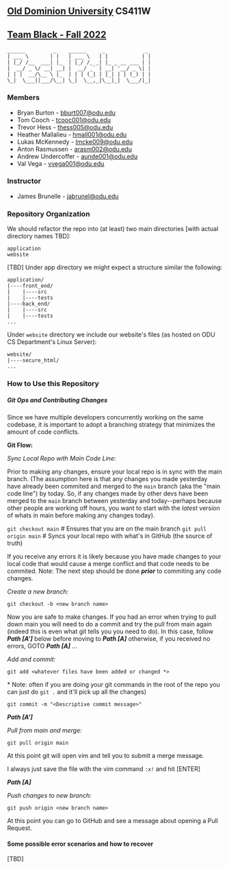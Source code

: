 ## [Old Dominion University](https://www.odu.edu) CS411W 

## [Team Black - Fall 2022](https://www.cs.odu.edu/~411black)

```
______         _    ______     _             _
| ___ \       | |   | ___ \   | |           | |
| |_/ /__  ___| |_  | |_/ /_ _| |_ _ __ ___ | |
|  __/ _ \/ __| __| |  __/ _` | __| '__/ _ \| |
| | |  __/\__ \ |_  | | | (_| | |_| | | (_) | |
\_|  \___||___/\__| \_|  \__,_|\__|_|  \___/|_|

```

### Members

- Bryan Burton - bburt007@odu.edu
- Tom Cooch - tcooc001@odu.edu
- Trevor Hess - thess005@odu.edu
- Heather Mallalieu - hmall001@odu.edu
- Lukas McKennedy - lmcke009@odu.edu
- Anton Rasmussen - arasm002@odu.edu
- Andrew Undercoffer - aunde001@odu.edu
- Val Vega - vvega001@odu.edu

### Instructor
- James Brunelle - jabrunel@odu.edu

### Repository Organization
We should refactor the repo into (at least) two main directories [with actual directory names TBD]:
```
application
website
```
[TBD] Under app directory we might expect a structure similar the following:
```
application/
|----front_end/
|    |----src
|    |----tests
|----back_end/
|    |----src
|    |----tests
...
```
Under `website` directory we include our website's files (as hosted on ODU CS Department's Linux Server):
```
website/
|----secure_html/
...
```

### How to Use this Repository

##### Git Ops and Contributing Changes

Since we have multiple developers concurrently working on the same codebase, it is important to adopt a branching strategy that minimizes the amount of code conflicts.

**Git Flow:**

*Sync Local Repo with Main Code Line:*

Prior to making any changes, ensure your local repo is in sync with the main branch. (The assumption here is that any changes you made yesterday have already been commited and merged to the `main` branch (aka the "main code line") by today. So, if any changes made by other devs have been merged to the `main` branch between yesterday and today--perhaps because other people are working off hours, you want to start with the *latest* version of whats in main before making any changes today).

`git checkout main` # Ensures that you are on the main branch
`git pull origin main` # Syncs your local repo with what's in GitHub (the source of truth)

If you receive any errors it is likely because you have made changes to your local code that would cause a merge conflict and that code needs to be commited. Note: The next step should be done ***prior*** to commiting any code changes.

*Create a new branch:*

`git checkout -b <new branch name>`

Now you are safe to make changes. If you had an error when trying to pull down main you will need to do a commit and try the pull from main again (indeed this is even what git tells you you need to do). In this case, follow ***Path [A']*** below before moving to ***Path [A]*** otherwise, if you received no errors, GOTO ***Path [A]*** ... 


*Add and commit:*

`git add <whatever files have been added or changed *>`

\* Note: often if you are doing your git commands in the root of the repo you can just do `git .` and it'll pick up all the changes)

`git commit -m "<Descriptive commit message>"`


***Path [A']***

*Pull from main and merge:*

`git pull origin main`

At this point git will open vim and tell you to submit a merge message.

I always just save the file with the vim command `:x!` and hit [ENTER] 

***Path [A]***

*Push changes to new branch:*

`git push origin <new branch name>`

At this point you can go to GitHub and see a message about opening a Pull Request.

#### Some possible error scenarios and how to recover

[TBD]



